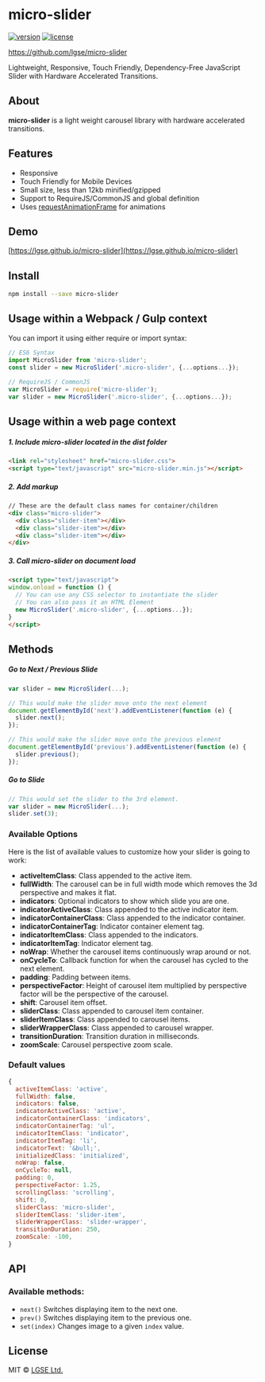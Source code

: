 # micro-slider

[![version](https://img.shields.io/badge/Version-1.0.8-green.svg)](https://npmjs.org/package/micro-slider)
[![license](http://img.shields.io/badge/license-MIT-blue.svg?style=flat)](https://raw.githubusercontent.com/lgse/micro-slider/master/LICENSE)

https://github.com/lgse/micro-slider

Lightweight, Responsive, Touch Friendly, Dependency-Free JavaScript Slider with Hardware Accelerated Transitions.

## About

**micro-slider** is a light weight carousel library with hardware accelerated transitions.

## Features
- Responsive
- Touch Friendly for Mobile Devices
- Small size, less than 12kb minified/gzipped
- Support to RequireJS/CommonJS and global definition
- Uses [requestAnimationFrame](https://developer.mozilla.org/en-US/docs/Web/API/window/requestAnimationFrame) for animations

## Demo
[https://lgse.github.io/micro-slider](https://lgse.github.io/micro-slider)

## Install
```sh
npm install --save micro-slider
```
## Usage within a Webpack / Gulp context
You can import it using either require or import syntax:
```javascript
// ES6 Syntax
import MicroSlider from 'micro-slider';
const slider = new MicroSlider('.micro-slider', {...options...});
 
// RequireJS / CommonJS
var MicroSlider = require('micro-slider');
var slider = new MicroSlider('.micro-slider', {...options...});
```

## Usage within a web page context
##### 1. Include micro-slider located in the dist folder
```html
<link rel="stylesheet" href="micro-slider.css">
<script type="text/javascript" src="micro-slider.min.js"></script>
```
##### 2. Add markup
```html
// These are the default class names for container/children
<div class="micro-slider">
  <div class="slider-item"></div>
  <div class="slider-item"></div>
  <div class="slider-item"></div>
</div>
```
##### 3. Call micro-slider on document load
```html
<script type="text/javascript">
window.onload = function () {
  // You can use any CSS selector to instantiate the slider
  // You can also pass it an HTML Element
  new MicroSlider('.micro-slider', {...options...});
}
</script>
```

## Methods
##### Go to Next / Previous Slide
```javascript
var slider = new MicroSlider(...);

// This would make the slider move onto the next element
document.getElementById('next').addEventListener(function (e) {
  slider.next();
});

// This would make the slider move onto the previous element
document.getElementById('previous').addEventListener(function (e) {
  slider.previous();
});
```

##### Go to Slide
```javascript
// This would set the slider to the 3rd element.
var slider = new MicroSlider(...);
slider.set(3);
```

### Available Options

Here is the list of available values to customize how your slider is going to work:

- **activeItemClass**: <String> Class appended to the active item.
- **fullWidth**: <Bool> The carousel can be in full width mode which removes the 3d perspective and makes it flat.
- **indicators**: <Bool> Optional indicators to show which slide you are one.
- **indicatorActiveClass**: <String> Class appended to the active indicator item.
- **indicatorContainerClass**: <String> Class appended to the indicator container.
- **indicatorContainerTag**: <String> Indicator container element tag.
- **indicatorItemClass**: <String> Class appended to the indicators.
- **indicatorItemTag**: <String> Indicator element tag.
- **noWrap**: <Bool> Whether the carousel items continuously wrap around or not.
- **onCycleTo**: <Function> Callback function for when the carousel has cycled to the next element.
- **padding**: <Number> Padding between items.
- **perspectiveFactor**: <Number> Height of carousel item multiplied by perspective factor will be the perspective of the carousel.
- **shift**: <Number> Carousel item offset.
- **sliderClass**: <String> Class appended to carousel item container.
- **sliderItemClass**: <String> Class appended to carousel items.
- **sliderWrapperClass**: <String> Class appended to carousel wrapper.
- **transitionDuration**: <Number> Transition duration in milliseconds.
- **zoomScale**: <Number> Carousel perspective zoom scale.


### Default values

```js
{
  activeItemClass: 'active',
  fullWidth: false,
  indicators: false,
  indicatorActiveClass: 'active',
  indicatorContainerClass: 'indicators',
  indicatorContainerTag: 'ul',
  indicatorItemClass: 'indicator',
  indicatorItemTag: 'li',
  indicatorText: '&bull;',
  initializedClass: 'initialized',
  noWrap: false,
  onCycleTo: null,
  padding: 0,
  perspectiveFactor: 1.25,
  scrollingClass: 'scrolling',
  shift: 0,
  sliderClass: 'micro-slider',
  sliderItemClass: 'slider-item',
  sliderWrapperClass: 'slider-wrapper',
  transitionDuration: 250,
  zoomScale: -100,
}
```

## API
### Available methods:

- `next()` Switches displaying item to the next one.
- `prev()` Switches displaying item to the previous one.
- `set(index)` Changes image to a given `index` value.


## License

MIT © [LGSE Ltd.](http://www.lgse.com)
